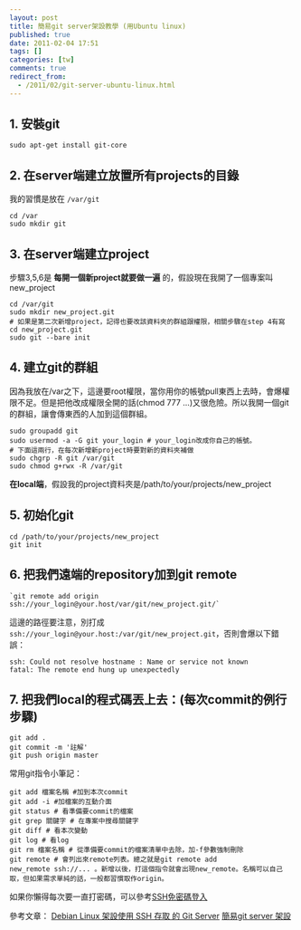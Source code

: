 ```yaml
---
layout: post
title: 簡易git server架設教學 (用Ubuntu linux)
published: true
date: 2011-02-04 17:51
tags: []
categories: [tw]
comments: true
redirect_from:
  - /2011/02/git-server-ubuntu-linux.html
---
```


## 1. 安裝git
	sudo apt-get install git-core

## 2. 在server端建立放置所有projects的目錄
我的習慣是放在 `/var/git`

	cd /var
	sudo mkdir git


## 3. 在server端建立project
步驟3,5,6是 **每開一個新project就要做一遍** 的，假設現在我開了一個專案叫new_project

	cd /var/git
	sudo mkdir new_project.git
	# 如果是第二次新增project，記得也要改該資料夾的群組跟權限，相關步驟在step 4有寫
	cd new_project.git
	sudo git --bare init


## 4. 建立git的群組
因為我放在/var之下，這邊要root權限，當你用你的帳號pull東西上去時，會爆權限不足。但是把他改成權限全開的話(chmod 777 ...)又很危險。所以我開一個git的群組，讓會傳東西的人加到這個群組。

	sudo groupadd git
	sudo usermod -a -G git your_login # your_login改成你自己的帳號。
	# 下面這兩行，在每次新增新project時要對新的資料夾補做
	sudo chgrp -R git /var/git
	sudo chmod g+rwx -R /var/git


**在local端**，假設我的project資料夾是/path/to/your/projects/new_project

## 5. 初始化git
	cd /path/to/your/projects/new_project
	git init

## 6. 把我們遠端的repository加到git remote
	`git remote add origin ssh://your_login@your.host/var/git/new_project.git/`

這邊的路徑要注意，別打成 `ssh://your_login@your.host:/var/git/new_project.git`，否則會爆以下錯誤：

	ssh: Could not resolve hostname : Name or service not known
	fatal: The remote end hung up unexpectedly


## 7. 把我們local的程式碼丟上去：(每次commit的例行步驟)
	git add .
	git commit -m '註解'
	git push origin master

常用git指令小筆記：

	git add 檔案名稱 #加到本次commit
	git add -i #加檔案的互動介面
	git status # 看準備要commit的檔案
	git grep 關鍵字 # 在專案中搜尋關鍵字
	git diff # 看本次變動
	git log # 看log
	git rm 檔案名稱 # 從準備要commit的檔案清單中去除，加-f參數強制刪除
	git remote # 會列出來remote列表。總之就是git remote add new_remote ssh://... 。新增以後，打這個指令就會出現new_remote。名稱可以自己取，但如果需求單純的話，一般都習慣取作origin。



如果你懶得每次要一直打密碼，可以參考[SSH免密碼登入][1]

參考文章：
[Debian Linux 架設使用 SSH 存取 的 Git Server][2]
[簡易git server 架設][3]

[1]: http://josephjiang.com/article/understand-ssh-key/
[2]: http://plog.longwin.com.tw/my_note-unix/2009/05/08/build-git-env-over-ssh-2009
[3]: http://rj-king.blogspot.com/2010/03/git-server.html

